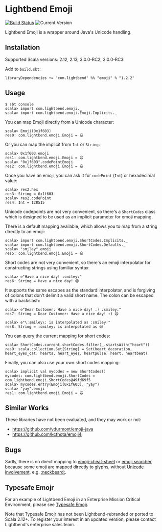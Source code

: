 # Lightbend Emoji

[![Build Status](https://travis-ci.com/lightbend/lightbend-emoji.svg?branch=master)](https://travis-ci.com/lightbend/lightbend-emoji)
![Current Version](https://img.shields.io/badge/version-1.2.1-brightgreen.svg?style=flat "1.2.1")

Lightbend Emoji is a wrapper around Java's Unicode handling.

## Installation

Supported Scala versions: 2.12, 2.13, 3.0.0-RC2, 3.0.0-RC3

Add to `build.sbt`:

```
libraryDependencies += "com.lightbend" %% "emoji" % "1.2.2"
```

## Usage

```
$ sbt console
scala> import com.lightbend.emoji._
scala> import com.lightbend.emoji.Emoji.Implicits._
```

You can map Emoji directly from a Unicode character:

```
scala> Emoji(0x1f603)
res0: com.lightbend.emoji.Emoji = 😃
```

Or you can map the implicit from `Int` or `String`:

```
scala> 0x1f603.emoji
res1: com.lightbend.emoji.Emoji = 😃
scala> "0x1f603".codePointEmoji
res2: com.lightbend.emoji.Emoji = 😃
```

Once you have an emoji, you can ask it for `codePoint` (`Int`) or hexadecimal value:

```
scala> res2.hex
res3: String = 0x1f603
scala> res2.codePoint
res4: Int = 128515
```

Unicode codepoints are not very convenient, so there's a `ShortCodes` class which is designed to be used as an implicit parameter for emoji mapping.

There is a default mapping available, which allows you to map from a string directly to an emoji:

```
scala> import com.lightbend.emoji.ShortCodes.Implicits._
scala> import com.lightbend.emoji.ShortCodes.Defaults._
scala> "smiley".emoji
res5: com.lightbend.emoji.Emoji = 😃
```

Short codes are not very convenient, so there's an emoji interpolator for constructing strings using familiar syntax:

```
scala> e"Have a nice day! :smiley:"
res6: String = Have a nice day! 😃
```

It supports the same escapes as the standard interpolator, and is forgiving of colons that don't delimit a valid
short name.  The colon can be escaped with a backslash:

```
scala> e"Dear Customer: Have a nice day! :) :smiley:"
res7: String = Dear Customer: Have a nice day! :) 😃

scala> e"\:smiley\: is interpolated as :smiley:"
res8: String = :smiley: is interpolated as 😃
```

You can query the current mapping for short codes:

```
scala> ShortCodes.current.shortCodes.filter(_.startsWith("heart"))
res9: scala.collection.Set[String] = Set(heart_decoration, heart_eyes_cat, hearts, heart_eyes, heartpulse, heart, heartbeat)
```

Finally, you can also use your own short codes mapping:

```
scala> implicit val mycodes = new ShortCodes()
mycodes: com.lightbend.emoji.ShortCodes = com.lightbend.emoji.ShortCodes@49fd69f5
scala> mycodes.entry(Emoji(0x1f603), "yay")
scala> "yay".emoji
res1: com.lightbend.emoji.Emoji = 😃
```

## Similar Works

These libraries have not been evaluated, and they may work or not:

* https://github.com/vdurmont/emoji-java
* https://github.com/kcthota/emoji4j

## Bugs

Sadly, there is no direct mapping to [emoji-cheat-sheet](http://www.emoji-cheat-sheet.com/) or [emoji searcher](http://emoji.muan.co/), because some emoji are mapped directly to glyphs, without [Unicode involvement](http://apps.timwhitlock.info/emoji/tables/unicode), e.g. [:neckbeard:](https://signalvnoise.com/posts/3395-neckbeard).

## Typesafe Emojr

For an example of Lightbend Emoji in an Enterprise Mission Critical Environment, please see [Typesafe Emojr](https://github.com/typesafehub/typesafe-emojr).

Note that Typesafe Emojr has not been Lightbend-rebranded or ported
to Scala 2.12+. To register your interest in an updated version, please
contact Lightbend's enterprise sales team.
